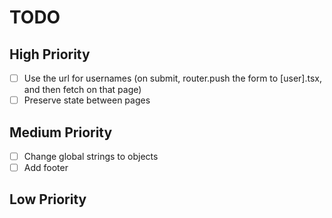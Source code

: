 # TODO

## High Priority

- [ ] Use the url for usernames (on submit, router.push the form to [user].tsx, and then fetch on that page)
- [ ] Preserve state between pages

## Medium Priority

- [ ] Change global strings to objects
- [ ] Add footer

## Low Priority
